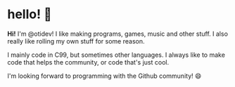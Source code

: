 # hello! :wave:
**Hi!** I'm @otidev! I like making programs, games, music and other stuff. I also really like rolling my own stuff for some reason.

I mainly code in C99, but sometimes other languages. I always like to make code that helps the community, or code that's just cool.

I'm looking forward to programming with the Github community! :smile:
